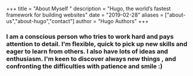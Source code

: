 +++
title = "About Myself "
description = "Hugo, the world’s fastest framework for building websites"
date = "2019-02-28"
aliases = ["about-us","about-hugo","contact"]
author = "Hugo Authors"
+++



### I am a conscious person who tries to work hard and pays attention to detail. I'm flexible, quick to pick up new skills and eager to learn from others. I also have lots of ideas and enthusiasm. I'm keen to discover always new things , and confronting the difficulties with patience and smile :) 